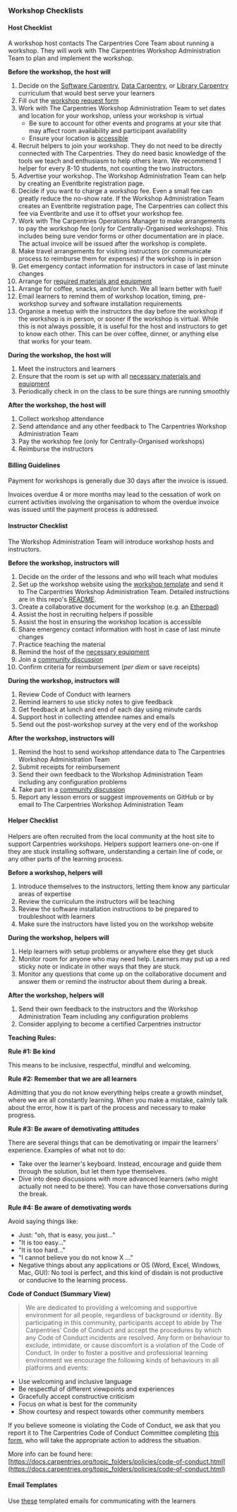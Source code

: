 ### Workshop Checklists

#### Host Checklist

A workshop host contacts The Carpentries Core Team about running a workshop. They will work with The Carpentries Workshop Administration Team to plan and implement the workshop.

**Before the workshop, the host will**

1. Decide on the [Software Carpentry](https://software-carpentry.org/lessons/), [Data Carpentry](http://www.datacarpentry.org/lessons/), or [Library Carpentry](https://librarycarpentry.org/lessons/) curriculum that would best serve your learners
1. Fill out the [workshop request form](https://amy.carpentries.org/forms/workshop/)
1. Work with The Carpentries Workshop Administration Team to set dates and location for your workshop, unless your workshop is virtual
    * Be sure to account for other events and programs at your site that may affect room availability and participant availability
    * Ensure your location is [accessible](workshop_needs.html#accessibility)
1. Recruit helpers to join your workshop. They do not need to be directly connected with The Carpentries. They do need basic knowledge of the tools we teach and enthusiasm to help others learn.  We recommend 1 helper for every 8-10 students, not counting the two instructors.
1. Advertise your workshop. The Workshop Administration Team can help by creating an Eventbrite registration page.
1. Decide if you want to charge a workshop fee. Even a small fee can greatly reduce the no-show rate. If the Workshop Administration Team creates an Eventbrite registration page, The Carpentries can collect this fee via Eventbrite and use it to offset your workshop fee.
1. Work with The Carpentries Operations Manager to make arrangements to pay the workshop fee (only for Centrally-Organised workshops). This includes being sure vendor forms or other documentation are in place. The actual invoice will be issued after the workshop is complete.
1. Make travel arrangements for visiting instructors (or communicate process to reimburse them for expenses) if the workshop is in person
1. Get emergency contact information for instructors in case of last minute changes
1. Arrange for [required materials and equipment](workshop_needs.md)
1. Arrange for coffee, snacks, and/or lunch. We all learn better with fuel!
1. Email learners to remind them of workshop location, timing, pre-workshop survey and software installation requirements
1. Organise a meetup with the instructors the day before the workshop if the workshop is in person, or sooner if the workshop is virtual.  While this is not always possible, it is useful for the host and instructors to get to know each other. This can be over coffee, dinner, or anything else that works for your team.

**During the workshop, the host will**

1. Meet the instructors and learners
1. Ensure that the room is set up with all [necessary materials and equipment](workshop_needs.md)
1. Periodically check in on the class to be sure things are running smoothly

**After the workshop, the host will**

1. Collect workshop attendance
1. Send attendance and any other feedback to The Carpentries Workshop Administration Team
1. Pay the workshop fee (only for Centrally-Organised workshops)
1. Reimburse the instructors

#### Billing Guidelines
Payment for workshops is generally due 30 days after the invoice is issued.

Invoices overdue 4 or more months may lead to the cessation of work on current activities involving the organisation to whom the overdue invoice was issued until the payment process is addressed.


#### Instructor Checklist

The Workshop Administration Team will introduce workshop hosts and instructors.

**Before the workshop, instructors will**

1. Decide on the order of the lessons and who will teach what modules
1. Set up the workshop website using the [workshop template](https://github.com/carpentries/workshop-template) and send it to The Carpentries Workshop Administration Team.  Detailed instructions are in this repo's [README](https://github.com/carpentries/workshop-template#workshop-template).
1. Create a collaborative document for the workshop (e.g. an [Etherpad](https://pad.carpentries.org/))
1. Assist the host in recruiting helpers if possible
1. Assist the host in ensuring the workshop location is accessible
1. Share emergency contact information with host in case of last minute changes
1. Practice teaching the material
1. Remind the host of the [necessary equipment](workshop_needs.md)
1. Join a [community discussion](https://pad.carpentries.org/community-discussions)
1. Confirm criteria for reimbursement (*per diem* or save receipts)

**During the workshop, instructors will**

1. Review Code of Conduct with learners
1. Remind learners to use sticky notes to give feedback
1. Get feedback at lunch and end of each day using minute cards
1. Support host in collecting attendee names and emails
1. Send out the post-workshop survey at the very end of the workshop

**After the workshop, instructors will**

1. Remind the host to send workshop attendance data to The Carpentries Workshop Administration Team
1. Submit receipts for reimbursement
1. Send their own feedback to the Workshop Administration Team including any configuration problems
1. Take part in a [community discussion](https://pad.carpentries.org/community-discussions)
1. Report any lesson errors or suggest improvements on GitHub or by email to The Carpentries Workshop Administration Team

#### Helper Checklist

Helpers are often recruited from the local community at the host site to support Carpentries workshops.  Helpers support learners one-on-one if they are stuck installing software, understanding a certain line of code, or any other parts of the learning process.

**Before a workshop, helpers will**

1. Introduce themselves to the instructors, letting them know any particular areas of expertise
1. Review the curriculum the instructors will be teaching
1. Review the software installation instructions to be prepared to troubleshoot with learners
1. Make sure the instructors have listed you on the workshop website


**During the workshop, helpers will**

1. Help learners with setup problems or anywhere else they get stuck
1. Monitor room for anyone who may need help.  Learners may put up a red sticky note or indicate in other ways that they are stuck.
1. Monitor any questions that come up on the collaborative document and answer them or remind the instructor about them during a break.

**After the workshop, helpers will**

1. Send their own feedback to the instructors and the Workshop Administration Team including any configuration problems
1. Consider applying to become a certified Carpentries instructor

**Teaching Rules:**  

**Rule #1: Be kind**

This means to be inclusive, respectful, mindful and welcoming.

**Rule #2: Remember that we are all learners**  

Admitting that you do not know everything helps create a growth mindset, where we are all constantly learning.
When you make a mistake, calmly talk about the error, how it is part of the process and necessary to make progress.

**Rule #3: Be aware of demotivating attitudes**  

There are several things that can be demotivating or impair the learners' experience. Examples of what not to do:

- Take over the learner's keyboard. Instead, encourage and guide them through the solution, but let them type themselves.
- Dive into deep discussions with more advanced learners (who might actually not need to be there). You can have those conversations during the break.

**Rule #4: Be aware of demotivating words**  

Avoid saying things like:

- Just: "oh, that is easy, you just..."
- "It is too easy..."
- "It is too hard..."
- "I cannot believe you do not know X ..."
- Negative things about any applications or OS (Word, Excel, Windows, Mac, GUI): No tool is perfect, and this kind of disdain is not productive or conducive to the learning process.


**Code of Conduct (Summary View)**  

>We are dedicated to providing a welcoming and supportive environment for all people, regardless of background or identity. By participating in this community, participants accept to abide by The Carpentries’ Code of Conduct and accept the procedures by which any Code of Conduct incidents are resolved. Any form or behaviour to exclude, intimidate, or cause discomfort is a violation of the Code of Conduct. In order to foster a positive and professional learning environment we encourage the following kinds of behaviours in all platforms and events:
>
- Use welcoming and inclusive language
- Be respectful of different viewpoints and experiences
- Gracefully accept constructive criticism
- Focus on what is best for the community
- Show courtesy and respect towards other community members
>
If you believe someone is violating the Code of Conduct, we ask that you report it to The Carpentries Code of Conduct Committee completing [this form](https://goo.gl/forms/KoUfO53Za3apOuOK2), who will take the appropriate action to address the situation.


More info can be found here: [https://docs.carpentries.org/topic_folders/policies/code-of-conduct.html](https://docs.carpentries.org/topic_folders/policies/code-of-conduct.html)

#### Email Templates

Use [these](https://docs.carpentries.org/topic_folders/workshop_administration/email_templates.html#from-instructors-and-hosts) templated emails for communicating with the learners
